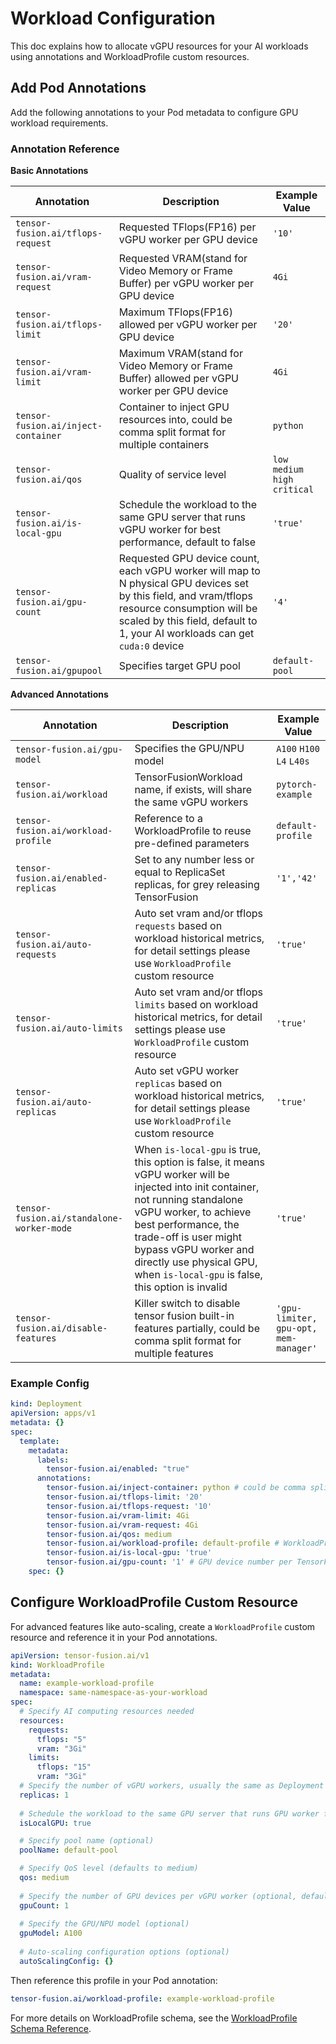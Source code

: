 # Workload Configuration

This doc explains how to allocate vGPU resources for your AI workloads using annotations and WorkloadProfile custom resources.

## Add Pod Annotations

Add the following annotations to your Pod metadata to configure GPU workload requirements.

### Annotation Reference

**Basic Annotations**

| Annotation | Description | Example Value |
|------------|-------------|---------------|
| `tensor-fusion.ai/tflops-request` | Requested TFlops(FP16) per vGPU worker per GPU device | `'10'` |
| `tensor-fusion.ai/vram-request` | Requested VRAM(stand for Video Memory or Frame Buffer) per vGPU worker per GPU device | `4Gi` |
| `tensor-fusion.ai/tflops-limit` | Maximum TFlops(FP16) allowed per vGPU worker per GPU device | `'20'` |
| `tensor-fusion.ai/vram-limit` | Maximum VRAM(stand for Video Memory or Frame Buffer) allowed per vGPU worker per GPU device | `4Gi` |
| `tensor-fusion.ai/inject-container` | Container to inject GPU resources into, could be comma split format for multiple containers | `python` |
| `tensor-fusion.ai/qos` | Quality of service level | `low` `medium` `high` `critical` |
| `tensor-fusion.ai/is-local-gpu` | Schedule the workload to the same GPU server that runs vGPU worker for best performance, default to false | `'true'` |
| `tensor-fusion.ai/gpu-count` | Requested GPU device count, each vGPU worker will map to N physical GPU devices set by this field, and vram/tflops resource consumption will be scaled by this field, default to 1, your AI workloads can get `cuda:0` device | `'4'` |
| `tensor-fusion.ai/gpupool` | Specifies target GPU pool | `default-pool` |

**Advanced Annotations**

| Annotation | Description | Example Value |
|------------|-------------|---------------|
| `tensor-fusion.ai/gpu-model` | Specifies the GPU/NPU model | `A100` `H100` `L4` `L40s` |
| `tensor-fusion.ai/workload` | TensorFusionWorkload name, if exists, will share the same vGPU workers | `pytorch-example` |
| `tensor-fusion.ai/workload-profile` | Reference to a WorkloadProfile to reuse pre-defined parameters | `default-profile` |
| `tensor-fusion.ai/enabled-replicas` | Set to any number less or equal to ReplicaSet replicas, for grey releasing TensorFusion | `'1','42'` |
| `tensor-fusion.ai/auto-requests` | Auto set vram and/or tflops `requests` based on workload historical metrics, for detail settings please use `WorkloadProfile` custom resource | `'true'` |
| `tensor-fusion.ai/auto-limits` | Auto set vram and/or tflops `limits` based on workload historical metrics, for detail settings please use `WorkloadProfile` custom resource | `'true'` |
| `tensor-fusion.ai/auto-replicas` | Auto set vGPU worker `replicas` based on workload historical metrics, for detail settings please use `WorkloadProfile` custom resource | `'true'` |
| `tensor-fusion.ai/standalone-worker-mode` | When `is-local-gpu` is true, this option is false, it means vGPU worker will be injected into init container, not running standalone vGPU worker, to achieve best performance, the trade-off is user might bypass vGPU worker and directly use physical GPU, when `is-local-gpu` is false, this option is invalid | `'true'` |
| `tensor-fusion.ai/disable-features` | Killer switch to disable tensor fusion built-in features partially, could be comma split format for multiple features | `'gpu-limiter, gpu-opt, mem-manager'` |

### Example Config

```yaml
kind: Deployment
apiVersion: apps/v1
metadata: {}
spec:
  template:
    metadata:
      labels:
        tensor-fusion.ai/enabled: "true"
      annotations:
        tensor-fusion.ai/inject-container: python # could be comma split if multiple containers using GPU // [!code highlight]
        tensor-fusion.ai/tflops-limit: '20'
        tensor-fusion.ai/tflops-request: '10'
        tensor-fusion.ai/vram-limit: 4Gi
        tensor-fusion.ai/vram-request: 4Gi
        tensor-fusion.ai/qos: medium
        tensor-fusion.ai/workload-profile: default-profile # WorkloadProfile has lower priority as template // [!code highlight]
        tensor-fusion.ai/is-local-gpu: 'true'
        tensor-fusion.ai/gpu-count: '1' # GPU device number per TensorFusion Worker
    spec: {} 
```

## Configure WorkloadProfile Custom Resource

For advanced features like auto-scaling, create a `WorkloadProfile` custom resource and reference it in your Pod annotations.

```yaml
apiVersion: tensor-fusion.ai/v1
kind: WorkloadProfile
metadata:
  name: example-workload-profile
  namespace: same-namespace-as-your-workload
spec:
  # Specify AI computing resources needed
  resources:
    requests:
      tflops: "5"
      vram: "3Gi"
    limits:
      tflops: "15"
      vram: "3Gi"
  # Specify the number of vGPU workers, usually the same as Deployment replicas
  replicas: 1
  
  # Schedule the workload to the same GPU server that runs GPU worker for best performance
  isLocalGPU: true

  # Specify pool name (optional)
  poolName: default-pool

  # Specify QoS level (defaults to medium)
  qos: medium
  
  # Specify the number of GPU devices per vGPU worker (optional, default to 1)
  gpuCount: 1
  
  # Specify the GPU/NPU model (optional)
  gpuModel: A100
  
  # Auto-scaling configuration options (optional)
  autoScalingConfig: {}
```

Then reference this profile in your Pod annotation:

```yaml
tensor-fusion.ai/workload-profile: example-workload-profile
```

For more details on WorkloadProfile schema, see the [WorkloadProfile Schema Reference](./schema/workload-profile.md).
